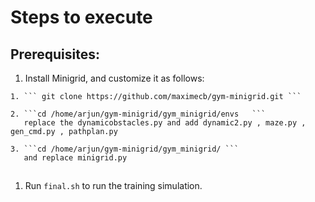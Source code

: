 # Steps to execute


## Prerequisites:
  1. Install Minigrid, and customize it as follows:
  
    1. ``` git clone https://github.com/maximecb/gym-minigrid.git ```

    2. ```cd /home/arjun/gym-minigrid/gym_minigrid/envs   ``` 
       replace the dynamicobstacles.py and add dynamic2.py , maze.py , gen_cmd.py , pathplan.py

    3. ```cd /home/arjun/gym-minigrid/gym_minigrid/ ``` 
       and replace minigrid.py
    
##
  1. Run ``final.sh`` to run the training simulation.

